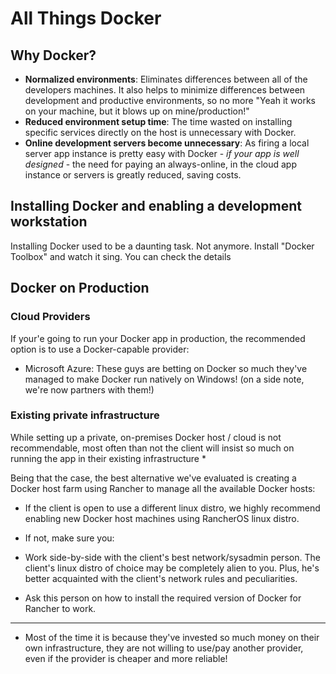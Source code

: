 # All Things Docker

## Why Docker?

  - **Normalized environments**: Eliminates differences between all
  of the developers machines. It also helps to minimize differences between
  development and productive environments, so no more "Yeah it works on your
  machine, but it blows up on mine/production!"
  - **Reduced environment setup time**: The time wasted on installing specific
  services directly on the host is unnecessary with Docker.
  - **Online development servers become unnecessary**: As firing a local server
  app instance is pretty easy with Docker - *if your app is well designed* -
  the need for paying an always-online, in the cloud app instance or servers
  is greatly reduced, saving costs.

## Installing Docker and enabling a development workstation

Installing Docker used to be a daunting task. Not anymore. Install "Docker Toolbox"
and watch it sing. You can check the details

## Docker on Production

### Cloud Providers
If your'e going to run your Docker app in production, the recommended option is
to use a Docker-capable provider:

- Microsoft Azure: These guys are betting on Docker so much they've managed to
  make Docker run natively on Windows! (on a side note, we're now partners with them!)

### Existing private infrastructure

While setting up a private, on-premises Docker host / cloud is not recommendable,
most often than not the client will insist so much on running the app in their
existing infrastructure *

Being that the case, the best alternative we've evaluated is creating a Docker
host farm using Rancher to manage all the available Docker hosts:

 - If the client is open to use a different linux distro, we highly recommend
 enabling new Docker host machines using RancherOS linux distro.

 - If not, make sure you:
  - Work side-by-side with the client's best network/sysadmin person. The
  client's linux distro of choice may be completely alien to you. Plus, he's
  better acquainted with the client's network rules and peculiarities.
  - Ask this person on how to install the required version of Docker for Rancher
  to work.
























-------------
* Most of the time it is because they've invested so
much money on their own infrastructure, they are not willing to use/pay another
provider, even if the provider is cheaper and more reliable!
